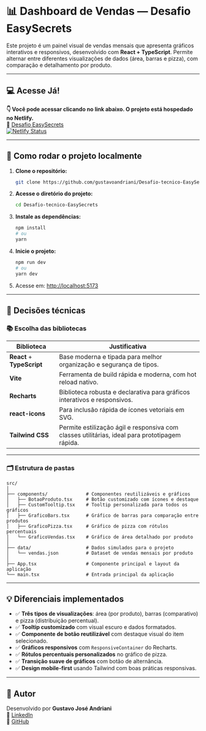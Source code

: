 
# 📊 Dashboard de Vendas — Desafio EasySecrets

Este projeto é um painel visual de vendas mensais que apresenta gráficos interativos e responsivos, desenvolvido com **React + TypeScript**. Permite alternar entre diferentes visualizações de dados (área, barras e pizza), com comparação e detalhamento por produto.

---

## 💻 Acesse Já!
**👇 Você pode acessar clicando no link abaixo. O projeto está hospedado no Netlify.**  
🔗 [Desafio EasySecrets](https://www.desafiotecnico-easysecrets.netlify.app)  
[![Netlify Status](https://api.netlify.com/api/v1/badges/58e066bc-8073-4e93-9da8-fd317320230d/deploy-status)](https://app.netlify.com/projects/desafiotecnico-easysecrets/deploys)

---

## 🚀 Como rodar o projeto localmente

1. **Clone o repositório:**
   ```bash
   git clone https://github.com/gustavoandriani/Desafio-tecnico-EasySecrets.git
   ```

2. **Acesse o diretório do projeto:**
   ```bash
   cd Desafio-tecnico-EasySecrets
   ```

3. **Instale as dependências:**
   ```bash
   npm install
   # ou
   yarn
   ```

4. **Inicie o projeto:**
   ```bash
   npm run dev
   # ou
   yarn dev
   ```

5. Acesse em: [http://localhost:5173](http://localhost:5173)

---

## 🧠 Decisões técnicas

### 📚 Escolha das bibliotecas

| Biblioteca       | Justificativa                                                                 |
|------------------|-------------------------------------------------------------------------------|
| **React** + **TypeScript** | Base moderna e tipada para melhor organização e segurança de tipos. |
| **Vite**         | Ferramenta de build rápida e moderna, com hot reload nativo.                  |
| **Recharts**     | Biblioteca robusta e declarativa para gráficos interativos e responsivos.     |
| **react-icons**  | Para inclusão rápida de ícones vetoriais em SVG.                              |
| **Tailwind CSS** | Permite estilização ágil e responsiva com classes utilitárias, ideal para prototipagem rápida. |

---

### 🗂️ Estrutura de pastas

```
src/
│
├── components/              # Componentes reutilizáveis e gráficos
│   ├── BotaoProduto.tsx     # Botão customizado com ícones e destaque
│   ├── CustomTooltip.tsx    # Tooltip personalizada para todos os gráficos
│   ├── GraficoBars.tsx      # Gráfico de barras para comparação entre produtos
│   ├── GraficoPizza.tsx     # Gráfico de pizza com rótulos percentuais
│   └── GraficoVendas.tsx    # Gráfico de área detalhado por produto
│
├── data/                    # Dados simulados para o projeto
│   └── vendas.json          # Dataset de vendas mensais por produto
│
├── App.tsx                  # Componente principal e layout da aplicação
└── main.tsx                 # Entrada principal da aplicação
```

---

## 💡 Diferenciais implementados

- ✅ **Três tipos de visualizações**: área (por produto), barras (comparativo) e pizza (distribuição percentual).
- ✅ **Tooltip customizado** com visual escuro e dados formatados.
- ✅ **Componente de botão reutilizável** com destaque visual do item selecionado.
- ✅ **Gráficos responsivos** com `ResponsiveContainer` do Recharts.
- ✅ **Rótulos percentuais personalizados** no gráfico de pizza.
- ✅ **Transição suave de gráficos** com botão de alternância.
- ✅ **Design mobile-first** usando Tailwind com boas práticas responsivas.

---

## 👤 Autor

Desenvolvido por **Gustavo José Andriani**  
🔗 [LinkedIn](https://www.linkedin.com/in/gustavoandriani)  
🔗 [GitHub](https://github.com/gustavoandriani)
